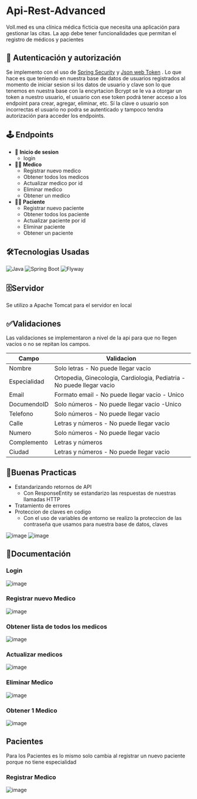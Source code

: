 # Api-Rest-Advanced
Voll.med es una clínica médica ficticia que necesita una aplicación para gestionar las citas. La app debe tener funcionalidades que permitan el registro de médicos y pacientes


<h2>🔐 Autenticación y autorización</h2>


Se implemento con el uso de [Spring Security](https://docs.spring.io/spring-security/reference/index.html)  y [Json web Token](https://jwt.io/introduction) . Lo que hace es que teniendo en nuestra base de datos de usuarios registrados
al momento de iniciar sesion si los datos de usuario y clave son lo que tenemos en nuestra base con la encyrtacion Bcrypt se le va a otorgar
un token a nuestro usuario, el usuario con ese token podrá tener acceso a los endpoint para crear, agregar, eliminar, etc.
Sí la clave o usuario son incorrectas el usuario no podra se autenticado y tampoco tendra autorización para acceder los endpoints.
<h2>🕹️ Endpoints</h2>

- 📓 __Inicio de sesion__
  - login
- 👨‍🔬 __Medico__
  - Registrar nuevo medico
  - Obtener todos los medicos
  - Actualizar medico por id
  - Eliminar medico 
  - Obtener un medico
- 🧍‍♂️ __Paciente__
  - Registrar nuevo paciente
  - Obtener todos los paciente
  - Actualizar paciente por id
  - Eliminar paciente 
  - Obtener un paciente

<h2>🛠️Tecnologias Usadas</h2>

![Java](https://img.shields.io/badge/java-%23ED8B00.svg?style=for-the-badge&logo=java&logoColor=white)
![Spring Boot](https://img.shields.io/badge/springboot-v3.1.0-6DB33F?style=for-the-badge&logo=Springboot)
![Flyway](https://img.shields.io/badge/flyway--CC0200?style=for-the-badge&logo=flyway)

<h2>🗄️Servidor</h2>
Se utilizo a Apache Tomcat para el servidor en local
<h2>✅Validaciones</h2>
Las validaciones se implementaron a nivel de la api para que no llegen vacios o no se repitan los campos.

Campo | Validacion
------------ | ------------
Nombre | Solo letras - No puede llegar vacio
Especialidad | Ortopedia, Ginecologia, Cardiologia, Pediatria - No puede llegar vacio
Email | Formato email - No puede llegar vacio - Unico
DocumendoID | Solo números - No puede llegar vacio -Unico
Telefono | Solo números - No puede llegar vacio
Calle | Letras y números - No puede llegar vacio
Numero | Solo números - No puede llegar vacio
Complemento | Letras y números
Ciudad | Letras y números - No puede llegar vacio

<h2>🔰Buenas Practicas</h2>

- Estandarizando retornos de API
  - Con ResponseEntity se estandarizo las respuestas de nuestras llamadas HTTP
- Tratamiento de errores
- Proteccion de claves en codigo
  - Con el uso de variables de entorno se realizo la proteccion de las contraseña que usamos para nuestra base de datos, claves


![image](https://github.com/luis200hr/Api-Rest-Advanced/assets/120597722/48cdf28e-e745-43ac-bedd-aebf0e34efe2)
![image](https://github.com/luis200hr/Api-Rest-Advanced/assets/120597722/d9251875-213e-4f5f-836d-f66f4f3896d0)

<h2>📄Documentación </h2>

<h3>Login</h3>

![image](https://github.com/luis200hr/Api-Rest-Advanced/assets/120597722/80610b10-14a9-4518-b4d7-9a8f35457600)
<h3>Registrar nuevo Medico</h3>

![image](https://github.com/luis200hr/Api-Rest-Advanced/assets/120597722/b2c8b264-a770-490b-9df1-0eededb59abc)
<h3>Obtener lista de todos los medicos</h3>

![image](https://github.com/luis200hr/Api-Rest-Advanced/assets/120597722/a4d8bb8f-0cd2-4e40-b4c1-287cdf8fb5b2)
<h3>Actualizar medicos</h3>

![image](https://github.com/luis200hr/Api-Rest-Advanced/assets/120597722/0213abd8-a1ce-40d3-b46e-55bb9c359c65)
<h3>Eliminar Medico</h3>

![image](https://github.com/luis200hr/Api-Rest-Advanced/assets/120597722/959d7f5e-4b71-40f1-baf1-f4123d23abc5)
<h3>Obtener 1 Medico</h3>

![image](https://github.com/luis200hr/Api-Rest-Advanced/assets/120597722/cc0ade3c-27ce-4c4a-8101-01864ea1bf71)


<h2> Pacientes </h2>
Para los Pacientes es lo mismo solo cambia al registrar un nuevo paciente porque no tiene especialidad
<h3>Registrar Medico</h3>

![image](https://github.com/luis200hr/Api-Rest-Advanced/assets/120597722/a8cfb30a-020f-4e5b-9c8a-b23fe74047f3)

